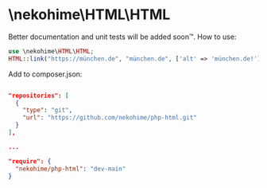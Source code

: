 # \nekohime\HTML\HTML

Better documentation and unit tests will be added soon:tm:.
How to use:

```php
use \nekohime\HTML\HTML;
HTML::link("https://münchen.de", "münchen.de", ['alt' => 'münchen.de!'], ['nl' => true, 'br' => true, 'external' => true]);
```

Add to composer.json:

```json

"repositories": [
  {
    "type": "git",
    "url": "https://github.com/nekohime/php-html.git"
  }
],

...

"require": {
  "nekohime/php-html": "dev-main"
}

```

